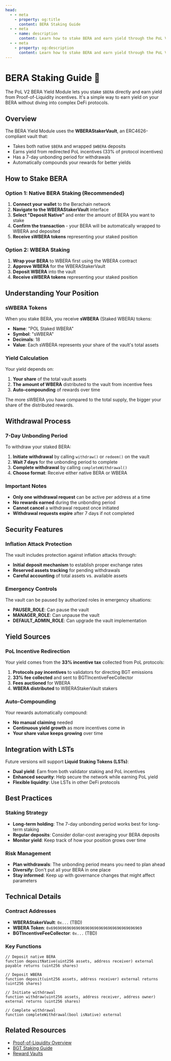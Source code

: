 ```yaml
---
head:
  - - meta
    - property: og:title
      content: BERA Staking Guide
  - - meta
    - name: description
      content: Learn how to stake BERA and earn yield through the PoL V2 BERA Yield Module
  - - meta
    - property: og:description
      content: Learn how to stake BERA and earn yield through the PoL V2 BERA Yield Module
---
```


<script setup>
  import config from '@berachain/config/constants.json';
</script>

# BERA Staking Guide 🐻

The PoL V2 BERA Yield Module lets you stake `$BERA` directly and earn yield from Proof-of-Liquidity incentives. It's a simple way to earn yield on your BERA without diving into complex DeFi protocols.

## Overview

The BERA Yield Module uses the **WBERAStakerVault**, an ERC4626-compliant vault that:

- Takes both native `$BERA` and wrapped `$WBERA` deposits
- Earns yield from redirected PoL incentives (33% of protocol incentives)
- Has a 7-day unbonding period for withdrawals
- Automatically compounds your rewards for better yields

## How to Stake BERA

### Option 1: Native BERA Staking (Recommended)

1. **Connect your wallet** to the Berachain network
2. **Navigate to the WBERAStakerVault** interface
3. **Select "Deposit Native"** and enter the amount of BERA you want to stake
4. **Confirm the transaction** - your BERA will be automatically wrapped to WBERA and deposited
5. **Receive sWBERA tokens** representing your staked position

### Option 2: WBERA Staking

1. **Wrap your BERA** to WBERA first using the WBERA contract
2. **Approve WBERA** for the WBERAStakerVault
3. **Deposit WBERA** into the vault
4. **Receive sWBERA tokens** representing your staked position

## Understanding Your Position

### sWBERA Tokens

When you stake BERA, you receive **sWBERA** (Staked WBERA) tokens:

- **Name**: "POL Staked WBERA"
- **Symbol**: "sWBERA"
- **Decimals**: 18
- **Value**: Each sWBERA represents your share of the vault's total assets

### Yield Calculation

Your yield depends on:

1. **Your share** of the total vault assets
2. **The amount of WBERA** distributed to the vault from incentive fees
3. **Auto-compounding** of rewards over time

The more sWBERA you have compared to the total supply, the bigger your share of the distributed rewards.

## Withdrawal Process

### 7-Day Unbonding Period

To withdraw your staked BERA:

1. **Initiate withdrawal** by calling `withdraw()` or `redeem()` on the vault
2. **Wait 7 days** for the unbonding period to complete
3. **Complete withdrawal** by calling `completeWithdrawal()`
4. **Choose format**: Receive either native BERA or WBERA

### Important Notes

- **Only one withdrawal request** can be active per address at a time
- **No rewards earned** during the unbonding period
- **Cannot cancel** a withdrawal request once initiated
- **Withdrawal requests expire** after 7 days if not completed

## Security Features

### Inflation Attack Protection

The vault includes protection against inflation attacks through:

- **Initial deposit mechanism** to establish proper exchange rates
- **Reserved assets tracking** for pending withdrawals
- **Careful accounting** of total assets vs. available assets

### Emergency Controls

The vault can be paused by authorized roles in emergency situations:

- **PAUSER_ROLE**: Can pause the vault
- **MANAGER_ROLE**: Can unpause the vault
- **DEFAULT_ADMIN_ROLE**: Can upgrade the vault implementation

## Yield Sources

### PoL Incentive Redirection

Your yield comes from the **33% incentive tax** collected from PoL protocols:

1. **Protocols pay incentives** to validators for directing BGT emissions
2. **33% fee collected** and sent to BGTIncentiveFeeCollector
3. **Fees auctioned** for WBERA
4. **WBERA distributed** to WBERAStakerVault stakers

### Auto-Compounding

Your rewards automatically compound:

- **No manual claiming** needed
- **Continuous yield growth** as more incentives come in
- **Your share value keeps growing** over time

## Integration with LSTs

Future versions will support **Liquid Staking Tokens (LSTs)**:

- **Dual yield**: Earn from both validator staking and PoL incentives
- **Enhanced security**: Help secure the network while earning PoL yield
- **Flexible liquidity**: Use LSTs in other DeFi protocols

## Best Practices

### Staking Strategy

- **Long-term holding**: The 7-day unbonding period works best for long-term staking
- **Regular deposits**: Consider dollar-cost averaging your BERA deposits
- **Monitor yield**: Keep track of how your position grows over time

### Risk Management

- **Plan withdrawals**: The unbonding period means you need to plan ahead
- **Diversify**: Don't put all your BERA in one place
- **Stay informed**: Keep up with governance changes that might affect parameters

## Technical Details

### Contract Addresses

- **WBERAStakerVault**: `0x...` (TBD)
- **WBERA Token**: `0x6969696969696969696969696969696969696969`
- **BGTIncentiveFeeCollector**: `0x...` (TBD)

### Key Functions

```solidity
// Deposit native BERA
function depositNative(uint256 assets, address receiver) external payable returns (uint256 shares)

// Deposit WBERA
function deposit(uint256 assets, address receiver) external returns (uint256 shares)

// Initiate withdrawal
function withdraw(uint256 assets, address receiver, address owner) external returns (uint256 shares)

// Complete withdrawal
function completeWithdrawal(bool isNative) external
```

## Related Resources

- [Proof-of-Liquidity Overview](/learn/pol/)
- [BGT Staking Guide](/learn/guides/boost-a-validator)
- [Reward Vaults](/learn/pol/rewardvaults)
